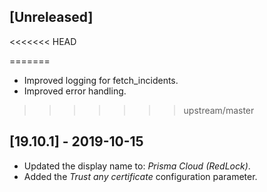 ## [Unreleased]
<<<<<<< HEAD


=======
  - Improved logging for fetch_incidents.
  - Improved error handling.
  
>>>>>>> upstream/master
## [19.10.1] - 2019-10-15
 - Updated the display name to: *Prisma Cloud (RedLock)*.
 - Added the *Trust any certificate* configuration parameter.
